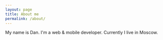 ```yaml
---
layout: page
title: About me
permalink: /about/
---
```


My name is Dan. I'm a web & mobile developer. Currently I live in Moscow.